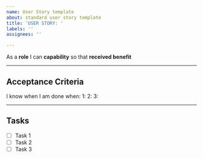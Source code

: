 ```yaml
---
name: User Story template
about: standard user story template
title: 'USER STORY: '
labels: ''
assignees: ''

---
```


As a **role** I can **capability** so that **received benefit**

------------------------

## Acceptance Criteria
 
I know when I am done when:
1:
2:
3:

------------------------

## Tasks

- [ ] Task 1
- [ ] Task 2
- [ ] Task 3
